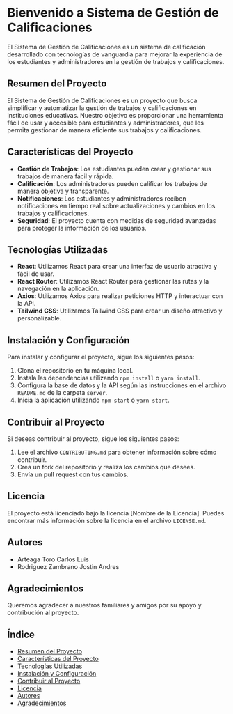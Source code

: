 # Bienvenido a Sistema de Gestión de Calificaciones

El Sistema de Gestión de Calificaciones es un sistema de calificación desarrollado con tecnologías de vanguardia para mejorar la experiencia de los estudiantes y administradores en la gestión de trabajos y calificaciones.

## Resumen del Proyecto

El Sistema de Gestión de Calificaciones es un proyecto que busca simplificar y automatizar la gestión de trabajos y calificaciones en instituciones educativas. Nuestro objetivo es proporcionar una herramienta fácil de usar y accesible para estudiantes y administradores, que les permita gestionar de manera eficiente sus trabajos y calificaciones.

## Características del Proyecto

- **Gestión de Trabajos**: Los estudiantes pueden crear y gestionar sus trabajos de manera fácil y rápida.
- **Calificación**: Los administradores pueden calificar los trabajos de manera objetiva y transparente.
- **Notificaciones**: Los estudiantes y administradores reciben notificaciones en tiempo real sobre actualizaciones y cambios en los trabajos y calificaciones.
- **Seguridad**: El proyecto cuenta con medidas de seguridad avanzadas para proteger la información de los usuarios.

## Tecnologías Utilizadas

- **React**: Utilizamos React para crear una interfaz de usuario atractiva y fácil de usar.
- **React Router**: Utilizamos React Router para gestionar las rutas y la navegación en la aplicación.
- **Axios**: Utilizamos Axios para realizar peticiones HTTP y interactuar con la API.
- **Tailwind CSS**: Utilizamos Tailwind CSS para crear un diseño atractivo y personalizable.

## Instalación y Configuración

Para instalar y configurar el proyecto, sigue los siguientes pasos:

1. Clona el repositorio en tu máquina local.
2. Instala las dependencias utilizando `npm install` o `yarn install`.
3. Configura la base de datos y la API según las instrucciones en el archivo `README.md` de la carpeta `server`.
4. Inicia la aplicación utilizando `npm start` o `yarn start`.

## Contribuir al Proyecto

Si deseas contribuir al proyecto, sigue los siguientes pasos:

1. Lee el archivo `CONTRIBUTING.md` para obtener información sobre cómo contribuir.
2. Crea un fork del repositorio y realiza los cambios que desees.
3. Envía un pull request con tus cambios.

## Licencia

El proyecto está licenciado bajo la licencia [Nombre de la Licencia]. Puedes encontrar más información sobre la licencia en el archivo `LICENSE.md`.

## Autores

- Arteaga Toro Carlos Luis
- Rodriguez Zambrano Jostin Andres

## Agradecimientos

Queremos agradecer a nuestros familiares y amigos por su apoyo y contribución al proyecto.

## Índice

- [Resumen del Proyecto](#resumen-del-proyecto)
- [Características del Proyecto](#características-del-proyecto)
- [Tecnologías Utilizadas](#tecnologías-utilizadas)
- [Instalación y Configuración](#instalación-y-configuración)
- [Contribuir al Proyecto](#contribuir-al-proyecto)
- [Licencia](#licencia)
- [Autores](#autores)
- [Agradecimientos](#agradecimientos)
